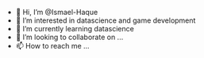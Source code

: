 - 👋 Hi, I’m @Ismael-Haque
- 👀 I’m interested in datascience and game development
- 🌱 I’m currently learning datascience
- 💞️ I’m looking to collaborate on ...
- 📫 How to reach me ...

<!---
Ismael-Haque/Ismael-Haque is a ✨ special ✨ repository because its `README.md` (this file) appears on your GitHub profile.
You can click the Preview link to take a look at your changes.
--->
